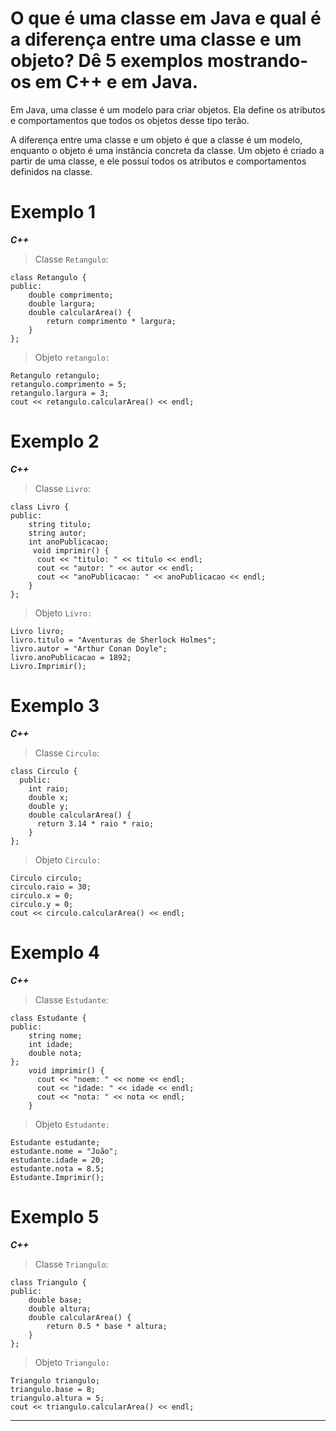 # **O que é uma classe em Java e qual é a diferença entre uma classe e um objeto? Dê 5 exemplos mostrando-os em C++ e em Java.**

Em Java, uma classe é um modelo para criar objetos. Ela define os atributos e comportamentos que todos os objetos desse tipo terão.

A diferença entre uma classe e um objeto é que a classe é um modelo, enquanto o objeto é uma instância concreta da classe. Um objeto é criado a partir de uma classe, e ele possui todos os atributos e comportamentos definidos na classe.

# Exemplo 1

***C++***

>Classe `Retangulo`:
``` 
class Retangulo {
public:
    double comprimento;
    double largura;
    double calcularArea() {
        return comprimento * largura;
    }
};
```
>Objeto `retangulo:` 

``` 
Retangulo retangulo;
retangulo.comprimento = 5;
retangulo.largura = 3;
cout << retangulo.calcularArea() << endl;
``` 

# Exemplo 2 
***C++***

>Classe `Livro`:
``` 
class Livro {
public:
    string titulo;
    string autor;
    int anoPublicacao;
     void imprimir() {
      cout << "titulo: " << titulo << endl;
      cout << "autor: " << autor << endl;
      cout << "anoPublicacao: " << anoPublicacao << endl;
    }
};
```
>Objeto `Livro:` 

``` 
Livro livro;
livro.titulo = "Aventuras de Sherlock Holmes";
livro.autor = "Arthur Conan Doyle";
livro.anoPublicacao = 1892;
Livro.Imprimir();
``` 
# Exemplo 3

***C++***
>Classe `Circulo`:
```
class Circulo {
  public:
    int raio;
    double x;
    double y;
    double calcularArea() {
      return 3.14 * raio * raio;
    }
};
```
>Objeto `Circulo:` 

``` 
Circulo circulo;
circulo.raio = 30;
circulo.x = 0;
circulo.y = 0;
cout << circulo.calcularArea() << endl;
``` 
# Exemplo 4 
***C++***

>Classe `Estudante`:
``` 
class Estudante {
public:
    string nome;
    int idade;
    double nota;
};
    void imprimir() {
      cout << "noem: " << nome << endl;
      cout << "idade: " << idade << endl;
      cout << "nota: " << nota << endl;
    }
```
>Objeto `Estudante:` 

``` 
Estudante estudante;
estudante.nome = "João";
estudante.idade = 20;
estudante.nota = 8.5;
Estudante.Imprimir();
``` 
# Exemplo 5
***C++***

>Classe `Triangulo`:
``` 
class Triangulo {
public:
    double base;
    double altura;
    double calcularArea() {
        return 0.5 * base * altura;
    }
};

```
>Objeto `Triangulo:` 

``` 
Triangulo triangulo;
triangulo.base = 8;
triangulo.altura = 5;
cout << triangulo.calcularArea() << endl;
``` 
<hr>



 
